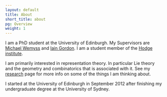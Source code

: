 ```yaml
---
layout: default
title: About
short_title: about
pg: Overview
weight: 1
---
```


I am a PhD student at the University of Edinburgh. My Supervisors are [Michael Wemyss][] and [Iain Gordon][]. I am a student member of the [Hodge institute][Hodge].

I am primarily interested in representation theory. In particular Lie theory and the geometry and combinatorics that is associated with it. See my [research](research) page for more info on some of the things I am thinking about.

I started at the University of Edinburgh in September 2012 after finishing my undergraduate degree at the University of Sydney.

[Michael Wemyss]: http://www.maths.ed.ac.uk/~mwemyss
[Iain Gordon]: http://www.maths.ed.ac.uk/~igordon
[Hodge]: http://hodge.maths.ed.ac.uk/
